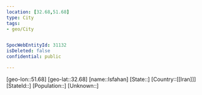 ```yaml
---
location: [32.68,51.68]
type: City
tags:
- geo/City


SpocWebEntityId: 31132
isDeleted: false
confidential: public

---
```

[geo-lon::51.68]
[geo-lat::32.68]
[name::Isfahan]
[State::]
[Country::[[Iran]]]
[StateId::]
[Population::]
[Unknown::]

